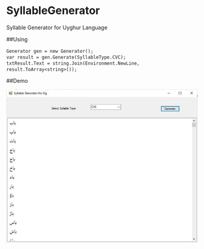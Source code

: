 # SyllableGenerator
Syllable Generator for Uyghur Language


##Using

    Generator gen = new Generator();
    var result = gen.Generate(SyllableType.CVC);
    txtResult.Text = string.Join(Environment.NewLine, result.ToArray<string>());
##Demo

 ![Demo](/doc/AppWindow.jpg)
